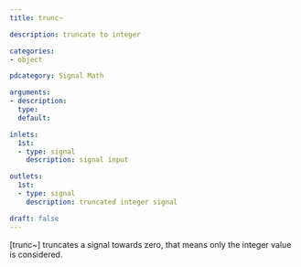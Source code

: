 ```yaml
---
title: trunc~

description: truncate to integer

categories:
- object

pdcategory: Signal Math

arguments:
- description:
  type:
  default:

inlets:
  1st:
  - type: signal
    description: signal input

outlets:
  1st:
  - type: signal
    description: truncated integer signal

draft: false
---
```


[trunc~] truncates a signal towards zero, that means only the integer value is considered.